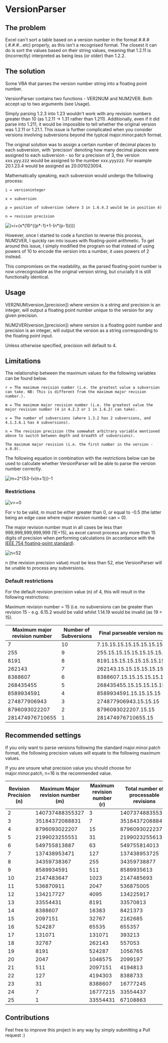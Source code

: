 # VersionParser

## The problem
Excel can't sort a table based on a version number in the format #.#.#(.#.#.#...etc) properly, as this isn't a recognised format. The closest it can do is sort the values based on their string values, meaning that 1.2.11 is (incorrectly) interpreted as being less (or older) than 1.2.2.

## The solution
Some VBA that parses the version number string into a floating point number.

VersionParser contains two functions - VER2NUM and NUM2VER. Both accept up to two arguments (see Usage).

Simply parsing 1.2.3 into 1.23 wouldn't work with any revision numbers greater than 10 (as 1.2.11 -> 1.31 rather than 1.211). Additionally, even if it did parse into 1.211, it would be impossible to tell whether the original version was 1.2.11 or 1.21.1. This issue is further complicated when you consider versions involving subversions beyond the typical major.minor.patch format.

The original solution was to assign a certain number of decimal places to each subversion, with 'precision' denoting how many decimal places were assigned to each subversion - so for a precision of 3, the version xxx.yyy.zzz would be assigned to the number xxx.yyyzzz. For example 20.1.23.4 would be assigned as 20.001023004.

Mathematically speaking, each subversion would undergo the following process:
```
i = versioninteger

x = subversion

p = position of subversion (where 3 in 1.6.4.3 would be in position 4)

n = revision precision
```
<img src="https://render.githubusercontent.com/render/math?math=i=i%2B(x(10^{(-p)%2B1-(n(p-1))}))&mode=display" title="i=i+(x*(10^((p*-1)+1-(n*(p-1)))))" />

However, once I started to code a function to reverse this process, NUM2VER, I quickly ran into issues with floating-point arithmetic. To get around this issue, I simply modified the program so that instead of using powers of 10 to encode the version into a number, it uses powers of 2 instead. 

This compromises on the readability, as the parsed floating-point number is now unrecognisable as the original version string, but crucially it is still functionally identical.

## Usage

VER2NUM(version,[precision]) where version is a string and precision is an integer, will output a floating point number unique to the version for any given precision.

NUM2VER(version,[precision]) where version is a floating point number and precision is an integer, will output the version as a string corresponding to the floating point input.

Unless otherwise specified, precision will default to 4.

## Limitations
The relationship between the maximum values for the following variables can be found below.
```
r = The maximum revision number (i.e. the greatest value a subversion can take. NB: This is different from the maximum major revision number.).

m = The maximum major revision number (i.e. the greatest value the major revision number (4 in 4.2.3 or 1 in 1.6.2) can take).

v = The number of subversions (where 1.3.2 has 2 subversions, and 4.1.3.6.1 has 4 subversions).

n = The revision precision (the somewhat arbitrary variable mentioned above to switch between depth and breadth of subversions).

The maximum major revision (i.e. the first number in the version - x.0.0).
```
The following equation in combination with the restrictions below can be used to calculate whether VersionParser will be able to parse the version number correctly.

<img src="https://render.githubusercontent.com/render/math?math=m=2^{53-(v(n%2B1))}-1&mode=display" title="m=2^{53-(v(n+1))}-1" />

### Restrictions

<img src="https://render.githubusercontent.com/render/math?math=v\geq0&mode=display" title="v>=0" />

For v to be valid, m must be either greater than 0, or equal to -0.5 (the latter being an edge case where major revision number can = 0).

The major revision number must in all cases be less than 999,999,999,999,999 (1E+15), as excel cannot process any more than 15 digits of precision when performing calculations (in accordance with the [IEEE 754 floating-point standard](https://en.wikipedia.org/wiki/IEEE_754)).

<img src="https://render.githubusercontent.com/render/math?math=n\lt52&mode=display" title="n<52" />

n (the revision precision value) must be less than 52, else VersionParser will be unable to process any subversions.

### Default restrictions

For the default revision precision value (n) of 4, this will result in the following restrictions:

Maximum revision number = 15 (i.e. no subversions can be greater than revision 15 - e.g. 6.15.2 would be valid whilst 1.14.19 would be invalid (as 19 > 15).

Maximum major revision number | Number of Subversions | Final parseable version number
---|---|---
7|10|7.15.15.15.15.15.15.15.15.15.15
255|9|255.15.15.15.15.15.15.15.15.15
8191|8|8191.15.15.15.15.15.15.15.15
262143|7|262143.15.15.15.15.15.15.15
8388607|6|8388607.15.15.15.15.15.15
268435455|5|268435455.15.15.15.15.15
8589934591|4|8589934591.15.15.15.15
274877906943|3|274877906943.15.15.15
8796093022207|2|8796093022207.15.15
281474976710655|1|281474976710655.15

## Recommended settings
If you only want to parse versions following the standard major.minor.patch format, the following precision values will equate to the following maximum values.

If you are unsure what precision value you should choose for major.minor.patch, n=16 is the recommended value.

Revision Precision (n) | Maximum Major revision number (m) | Maximum revision number (r) | Total number of processable revisions | Final parseable version number
---|---|---|---|---
2|140737488355327|3|140737488355333|140737488355327.3.3
3|35184372088831|7|35184372088845|35184372088831.7.7
4|8796093022207|15|8796093022237|8796093022207.15.15
5|2199023255551|31|2199023255613|2199023255551.31.31
6|549755813887|63|549755814013|549755813887.63.63
7|137438953471|127|137438953725|137438953471.127.127
8|34359738367|255|34359738877|34359738367.255.255
9|8589934591|511|8589935613|8589934591.511.511
10|2147483647|1023|2147485693|2147483647.1023.1023
11|536870911|2047|536875005|536870911.2047.2047
12|134217727|4095|134225917|134217727.4095.4095
13|33554431|8191|33570813|33554431.8191.8191
14|8388607|16383|8421373|8388607.16383.16383
15|2097151|32767|2162685|2097151.32767.32767
16|524287|65535|655357|524287.65535.65535
17|131071|131071|393213|131071.131071.131071
18|32767|262143|557053|32767.262143.262143
19|8191|524287|1056765|8191.524287.524287
20|2047|1048575|2099197|2047.1048575.1048575
21|511|2097151|4194813|511.2097151.2097151
22|127|4194303|8388733|127.4194303.4194303
23|31|8388607|16777245|31.8388607.8388607
24|7|16777215|33554437|7.16777215.16777215
25|1|33554431|67108863|1.33554431.33554431

## Contributions
Feel free to improve this project in any way by simply submitting a Pull request :) 
